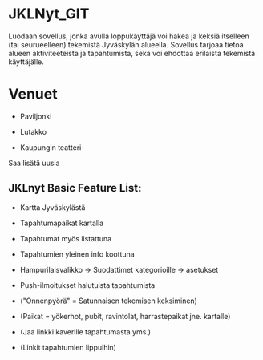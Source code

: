 # JKLNyt_GIT

Luodaan sovellus, jonka avulla loppukäyttäjä voi hakea ja keksiä itselleen (tai seurueelleen)
tekemistä Jyväskylän alueella. Sovellus tarjoaa tietoa alueen aktiviteeteista ja tapahtumista, sekä
voi ehdottaa erilaista tekemistä käyttäjälle.

# Venuet

- Paviljonki

- Lutakko

- Kaupungin teatteri

Saa lisätä uusia

## JKLnyt Basic Feature List:

- Kartta Jyväskylästä

- Tapahtumapaikat kartalla

- Tapahtumat myös listattuna

- Tapahtumien yleinen info koottuna

- Hampurilaisvalikko
    -> Suodattimet kategorioille 
    -> asetukset

- Push-ilmoitukset halutuista tapahtumista

- ("Onnenpyörä" = Satunnaisen tekemisen keksiminen)

- (Paikat = yökerhot, pubit, ravintolat, harrastepaikat jne. kartalle)

- (Jaa linkki kaverille tapahtumasta yms.)

- (Linkit tapahtumien lippuihin)

